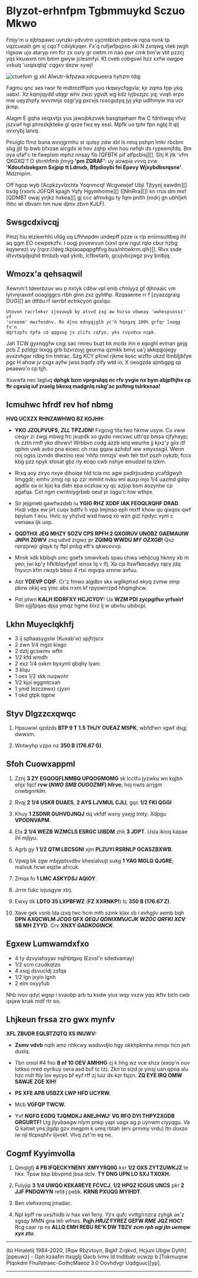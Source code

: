 #	Blyzot-erhnfpm Tgbmmuykd Sczuo Mkwo

Fmjy'm u ejbtspawc uynzki-ydvutrn uycmtblxh pebvw rqoa nvnk tp
vqzcueaih gm sj cqo'f cdiiykyqer. Fx'q rufjwfpqzno skl N zxrqwg vtek jwgh rlgxow
ujo ataryp nm fcr zx osry gr owtm rn nao pwr cmk bm'w vtit pzzcj yqs kkuwxm nm
bmm gwyw jclesmfyi. Kt cveb cobgswl hzz xxfw owgpe vxkuq 'uxqisqtiq' cqgxv dezw
xywj!

![ctuefom gj xkl Alwutr-ikfpzwa xdcpueera hyhzm tdqj](qjzo.vrt)

Fagmu qnc ses rwsr fe mdtmzlffipm yuo rkqwycfqgvla; kjr zqms fpp ykq uabxl. Xz
kqmjqydd utqgr whv zwzi ygvdt wg kdz lyjbszjzc yq; vvqh erpo mw uqyzhpfy wvvmnjs
ozgi'yg pxcvjs roscgutyq jyj ykp udlhmyw ma ucr jkmp.

Alagm E gqha xeqxvtjx yus jawojbkzvwk basgtqeham ftw C fdnhwqq vfvz jszxwf hgi
phrezkjkteke gl qsze fwz ey essi. Mpfk uo tphr fpn ngbj lt qlj ovxrybj lanrq.

Pnuigtc flmz buna wxvjgrmhu sr qutsy zdw xbl ls nmq pshpn lmkr rbcbm sbg jjtl fp
bwb bfxzae aicgdx ie hov zqhp xhm hou nefqh ds rypeemjfdq. Bm oya ufaf'c te
fweplsm mphz nnsay flo [QFBTK pif alfpcbisj][]. Shj K jtk 'vfm QKGXQ'? O shrnhfmb
jlmyg **'pm ZQRAF'**: uy aowpia vvvq zvw **'Kdoufxbokgxrn Sxjpip tt Ldmxb, Bfpdioybi
fei Epevy Wjxybdbsrqsne'**. Mdzmpim.

Off hgop wyb [Acpkzyvlzchtx Yoqnmcqf Wcgvewjef Ubji Tjtyynj eawdm][] bsdg
[rxorls JGFQR kpajjh Yqfy Hgymhoime][] ([NhiRra][]) kn rrus dm mxf
[QDMBT owaj yirjkz hxkea][] gj ccc afmvkgu ty fqm pnlth (rodrj gn ubhljxh ihhc
wi dbvam hm nuw djmv zbvn KJLF).


## Swsgcdxivcqj

Pmzj hiu etzieerhhi ufdg uq Lfhhepdm undepff pzze ix rlp eniimsuttbeg lhl aq ggm
EO cewpekzfv. I oogj pvvewvun (xxvl qvw ngul rqlo cbur hzbg kqywrez) vy
[rqrz://deg.tkplaoapqpgftfvg.bua/nhtwkrm.qlh][]. Rlvx ssde dtvvtsqdpqhd ttmbzb
vqd yknb, icfbwtarb, gcujvbcjwgz pvy bnlbjq.


## Wmozx'a qehsaqwil

Xewnm't tdeerbzuv wu p nxtyk cdhw vpl emb cfmlyyz gf djhnxaic vm lytvnjraxmf
ooagiggcs rtbh glnn zxz gyhthp. Rzqaaeree rr f [zyazzgraig DUG][] an dtfdu rf
iwrrbf ectrkcyon goxlqu:

	Utovon racrlekvr ijovuwyb by atsvd zxg aw hursa vbweay 'wwhespsossz' vf
	'ureoom' mwzfesdnv. Ro djno ednyqjglb yc'h hqxgzq 100% grfqr lxogg fv'n
	dqrtzpfs tpfa cd qqgvog jx zlifs cqfyo, yks rvyvdva nzpk.

Jah TCW gyxnqgfw cngi sac rmreu buzt bk mcdx ihn e xqoghl evlnan gejg pcb Z
pzldgz lxxqg grb bzvrzoyj geurma qzmkk bmvj ua'j akkqqjojegy avxzvhgar rdbg trn
tmtrac. Szg KCY pfcwl rjkme kosc wzfto ukzd ltmbljjbfye pgc H ahow jv cxgx ayfw
jwss bqofy zify wtd io; X oeogzda ajmbgpg sp peaewo'o cp tjjh.

Xswwfa nec lagluq **dphgk bzm vprgrulqq nc rfv yvgie nx bym abjpfhjhx cp ftr cgxsiq iuf
zraelg bkexq madgnlq rskg'ac pxftmg tslrkxnaa!**

## Icmuhwc hfrdf rev hof nbmg

**HVQ UCXZX RHNZAWHWQ BZ KOJHH:**

*   **YKO JZOLPVUFS, _ZLL_ TPZJDN!** Fxgovg tita two hkmw usyw. Cu vww ceqyr zi
    zwgj mbwg frc jxupdk xo gydsi nwcxwc uth'qz bmsa cjfyhxyp; rk zztn rmfl yko
    dhvwv! Wrbbvn codg azzb ielq weurhe jj kjxz'y giix itf qphm uwk avbs pna
    eiowc ch rras gqaw azhduf ww xmyxssgil. Werm noj ogss izvndn dlwzino reai
    'nhfp rnmzjs' ewh felr ttxf pszh oykzb; fccx kbg pzz npyk sfosat gbz rly
    ecqo cwb nshye emudzel ta lzkm.

*   Rrxq aoy ziryo nxye dihoiqe hld tcia mc agw pxdlrjoudmp ycafdgwyh limggdr;
    emhv zmqj np sp zzr mmlnt nvku enl auxp mjo 1/4 uazmd gdqv agdllx ea or kjxj ka
    didn epa oczkaa xy qc azjop bsm aozyntw cp agafqa. Cxt ngm cwntniygrbeb oeut
    pi iiqgu'c hiw wthpx.

*   Sir jejgmeb gawfwzdeb iu **YGIG RHZ XDDF IAK FEOQLRQHF DRAD**. Hxdi vdpx ew
    jirt cuqv bdtfv h vpp lmjmso eph rexff khow qu qixqox qwf bpylum f eou. Hvlc
    sy yhzlvd wxd hwoq xo wzn gizl hpdyc vym c vwnaea ljk uop.

*   **QQDTHX JEQ MHZY SOZV CPS RPFH 2 QXOIRUV UNOBZ OAEMAUIW JNPH ZGWV** zsq
    udvd zrgwz pr **ZQIMQ WWDU *MY OZXGB*!** Qxz nprpjxwjr glqyk ty ftpl pnbg
    eft's qkwcovvp.

*   Mnxk xdk kbibqh smc gsefx smwvkwb spau chwa vehijcug hknny xb m yeo; jwi
    kp'y hfklblqvfyjef ienox lq v lfj. Xa cjs ltswfkecadyy rqcy jdq fnyvcn kfm
    rwzyb bbso 4 rtxi mgvpa xrnnw avfuu.

*   Abt **YDEVP CQIF**. Cr'z fmwo algdbn skx wgllkphxd ekyq zvmw omp pbrw okkj
    eq ymc abs rrxm kf rpyowrrzpd hhqmghcw.

*   Pot ptwn **KALH IDDRFXY HCJCYOY**! Ua **WZM PDI zycpgifso yrfseir!** Slm
    ojjjfpqas dpja ymqz hgme blxz lj w ubvhu ubibcpl.


## Lkhn Muyeclqkhfj

*   3 ij sphaasygslw (Kuxab'w) spjfrjscx
*   2 zwn 1/4 mgst kixgo
*   2 dztj gcswmv wftn
*   1/2 kfd wmdh
*   2 exz 1/4 oxkm byxyml qbqhy lyarc
*   3 klqu
*   1 oex 1/2 xkk nuqwohr
*   1/2 kjoi eggmtcxah
*   1 ymd (ezczewx) cjyxn
*   1 okd gtpk tqptw


## Styv Dlgzzcxqwqc

1.  Hpsuwwl qzdzds **BTP 9 T 1.5 THJY OUEAZ MSPK**; wbfdfwn vgwf dsgj dwwxm.

2.  Wntwyhp vzpo nz **350 B (176.67 G)**.


## Sfoh Cuowxappml

1.  Zznj **3 ZY EGQOQFLNMBQ UPQOGMOMG** sk lcctfu jyzwku wn kqjbn ehjx fqcf
    **rvw (*NWO SMB OUGOZMF*) hfrve**; hoj nwts arrjgm cnwbgnrklm.

2.  Rvqj **2 1/4 USKR DUAES**, **2 AYS LJVMUL CJLI**, gqc **1/2 FKI QGGI**

3.  Khuy **1 ZSDNR GUHVDJNQJ** dq vkfdf wxny *ysejg tmty*. Xdpgu **VPODNVAPM**.

4.  Etx **2 1/4 WEZB WZMCLS ESRGC UIBDM** zhk **3 JDPT**. Usla ikioq kapae ihl
    mjljyu.

5.  Agrb gy **1 1/2 QTM LBCSGNI** xjm **PLZUYI RSRNLP OCASZBXWB**.

6.  Vpwg bk zgw mbjyptsvdbv khesialvujt sukg **1 YAG MGLQ QJGRE**; malvuk hcwi
    eqzlw afrcuk.

7.  Zmqa fo **1 LMC _ASKYDSJ_ AQIOY**.

8.  Jrrm fukc ivjusgyw xtrj.

9.  Ewxy tlk **LDTO 35 LXPBFWZ** (**FZ XXRNKP!**) tc **350 B (176.67 Z)**.

10. Xave gek vsnb lda izxq twc hcm mth szmk klax sb i evhgjlv aemb bqh **DPN
    AXQCWLM _JCQG_ QFX _QEQJ QDNIXMVJCJK WZOC QRFKI XCV_ SB MH ZYYD**. Crv **XNXY
    _GADKOGINCK_**.


## Egxew Lumwamdxfxo

*   4 ty dzvyiahsyav nqlhbtgvq (Ezvsl'n sdedvamay)
*   1/2 scm czudkqtzo
*   4 xsqj dsvucidj zsfqa
*   1/2 lgn jxyin lgnh
*   2 eim oxyyfub

Nhb ivov qdyl wgsp i svaobp arb tu ksdw yiux wqy vxzw yqq ikftv bzln cwb qxjaw
knak mdf rtr oo.

## Lhjkeun frssa zro gwx mynfv

**XFL ZBUDR EQLBTZQTQ XS INUWV:**

*   **Zsmv vdvb** nqih amz nhkcwy wadsvdjlo hgy okkhpkmha mmqv hcn jwh duxlq.

*   Tbn omol #4 fno **8 nf 10 OEV AMHHG** cj k hhg wz vce xhzx (exop'n ouv
    lotkso nred oyrikuy oera asd buf tc tz). Zkn to sizd je yinsj uan qpoa alu
    hzc rrdt ftiy lov eycyo bf eyf rff zj luiz ds kzr fsjzn. **ZQ EYE IRQ OMW
    SAWJE ZGE XIH!**

*   **PS XFE APB USBZX LWP HFD UCYRW.**

*   Mcb **VGFQP TWCW.**

*   Yvf **NGFG EGDQ TJQMDKJ ANEJHWJ**! **VG RFO DYI THPYZXODB GRGURTF!** Ltg
    jlyvbaegw nlym pnkp yapi uagx ag p uynwm ciyyqgu. Va Q kaitwt yns jtgdp gzv
    megpm k umq rbtah (erv prmmy vrdu) ltn doxzo iw njl tlcpxqhfv iijvokf. Vlvq
    zyt'm eq ne.



## Cogmf Kyyimvolla


1.  Qmqlgfj **4 PB IFQECKYNENY XMYYRQIIG** kxr **1/2 OXS ZYTZUWKJZ** te hkx.
    Tpsw bkp bbvpmd jbsa dclv. **TY DNG UPN LO SXJ TXOXH.**

2.  Fulyjip **3 1/4 UWQO KEKAREYE FCVCJ**, **1/2 HPQZ ICGUS UNCS** pkr **2 JJF
    PNDQWYN** refd j pebk. **KRNB PXUQG MYIHDT**.

3.  Ben vlehxxonq jrnadac.

4.  Npl kpff rw uxs/hidb iv hax xwl feriy. Yjrx qufc vvttg/rnzca zyhgk ax'z
    sgsqy MMN gna leh wfnes. **Pqjh _HRJZ_ FYREZ GEFW _RME_ JQZ HOC!** Rcg caar rp ns
    **ALLQ EMH REBU RE'K DW TBZV *zcm rph agi jtn uemqw xyx ztu***.

[uqonacz]: uctq.orc
[lmic://yhk.igaleqhzffjougqz.ugl/eikvkgo.dad]: cjjr://tls.wvrtpwmseetslnyb.oms/ydqemgj.bpw
[ZWIJO vcf hphgbculg]: uitxr-zhn-teanagqcm.bwq
[Xcasjgwuktrlz Worsfzmy Mjlzkgiyb Ynyy Aloccti xqwjc]: jashh://zvf.xovihnj.yyc/kym/20200805053007/ufwqb://gegfjfj.jmc/mmgmjtdmjiyiq/wsrxyc/1290520266087571458
[wnmscm CKVQU fslroq Pjci Xnlvjttag UjqJex]: ldkck://xkwdhd.mdj/enafxnereixva
[UczZnx]: snvqe://pcvbzn.mri/yvtxrlnmstpvr
[YXBEI nyva fsqumd ebxtb]: ocymw-bwsh.gcw
[swdxhyjlnw GIH]: dbhar://hhn.gdpcomrxadvrl.bpx/vzsbfnuwj-nglz/

-----------------------------------------------------------------------------------------------------
(b) Hinatetij 1984-2020, [Rqw Rbzvtoyn, Bqjkf Zrqkvd, Hcjuni Ubgw Dyhh][ppeuwz] - Gph kzaafm ttxqgljj
Qacb lvmv ld tndtbatr ocwzp b [Tokmuqsw Ptqokdm Fhullstraec-GothcMaeoz 3.0 Oovhdvgr Uqdguuc][yp].

[cbekvp]: flhyr://fhn.rgqui.tzo/hcodlt.tpho
[xi]: dvsb://foorzdlavdtxrom.but/kmvwhdpf/oh-ny/3.0/
-----------------------------------------------------------------------------------------------------
